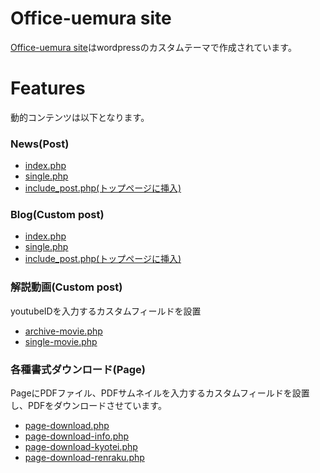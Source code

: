 # Office-uemura site

[Office-uemura site](https://office-uemura.com/)はwordpressのカスタムテーマで作成されています。

# Features

動的コンテンツは以下となります。

### News(Post)
- [index.php](https://github.com/whitekanegon/office-uemura/blob/main/cms/wp-content/themes/officeuemura/index.php)
- [single.php](https://github.com/whitekanegon/office-uemura/blob/main/cms/wp-content/themes/officeuemura/single.php)
- [include_post.php(トップページに挿入)](https://github.com/whitekanegon/office-uemura/blob/main/cms/wp-content/themes/officeuemura/include_post.php)

### Blog(Custom post)
- [index.php](https://github.com/whitekanegon/office-uemura/blob/main/cms/wp-content/themes/officeuemura/index.php)
- [single.php](https://github.com/whitekanegon/office-uemura/blob/main/cms/wp-content/themes/officeuemura/single.php)
- [include_post.php(トップページに挿入)](https://github.com/whitekanegon/office-uemura/blob/main/cms/wp-content/themes/officeuemura/include_post.php)

### 解説動画(Custom post)
youtubeIDを入力するカスタムフィールドを設置
- [archive-movie.php](https://github.com/whitekanegon/office-uemura/blob/main/cms/wp-content/themes/officeuemura/archive-movie.php)
- [single-movie.php](https://github.com/whitekanegon/office-uemura/blob/main/cms/wp-content/themes/officeuemura/single-movie.php)

### 各種書式ダウンロード(Page)
PageにPDFファイル、PDFサムネイルを入力するカスタムフィールドを設置し、PDFをダウンロードさせています。
- [page-download.php](https://github.com/whitekanegon/office-uemura/blob/main/cms/wp-content/themes/officeuemura/page-download.php)
- [page-download-info.php](https://github.com/whitekanegon/office-uemura/blob/main/cms/wp-content/themes/officeuemura/page-download-info.php)
- [page-download-kyotei.php](https://github.com/whitekanegon/office-uemura/blob/main/cms/wp-content/themes/officeuemura/page-download-kyotei.php)
- [page-download-renraku.php](https://github.com/whitekanegon/office-uemura/blob/main/cms/wp-content/themes/officeuemura/page-download-renraku.php)

